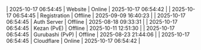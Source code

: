 | 2025-10-17 06:54:45 | Website | Online | 2025-10-17 06:54:42 |
| 2025-10-17 06:54:45 | Registration | Offline | 2025-09-09 16:40:23 |
| 2025-10-17 06:54:45 | Auth Server | Offline | 2025-08-18 09:33:31 |
| 2025-10-17 06:54:45 | Kezan (PvE) | Offline | 2025-10-11 12:51:30 |
| 2025-10-17 06:54:45 | Gurubashi (PvP) | Offline | 2025-08-23 21:44:06 |
| 2025-10-17 06:54:45 | Cloudflare | Online | 2025-10-17 06:54:42 |
